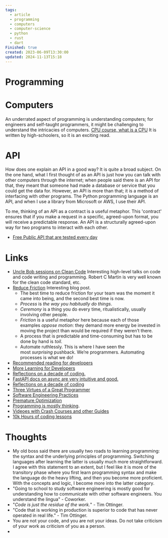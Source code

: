 ```yaml
---
tags:
  - article
  - programming
  - computers
  - computer-science
  - python
  - rust
  - dart
Finished: true
created: 2023-06-09T13:30:00
updated: 2024-11-13T15:18
---
```

# Programming



# Computers
An underrated aspect of programming is understanding computers; for engineers and self-taught programmers, it might be challenging to understand the intricacies of computers. 
[CPU course, what is a CPU]( https://cpu.land/ ) It is written by high-schoolers, so it is an exciting read. 



# API
How does one explain an API in a good way? It is quite a broad subject. On the one hand, what I first thought of as an API is just how you can talk with other computers through the internet; when people said there is an API for that, they meant that someone had made a database or service that you could get the data for. However, an API is more than that; it is a method of interfacing with other programs. The Python programming language is an API, and when I use a library from Microsoft or AWS, I use their API.

To me, thinking of an API as a contract is a useful metaphor. This 'contract' ensures that if you make a request in a specific, agreed-upon format, you will receive a predictable response. An API is a structurally agreed-upon way for two programs to interact with each other. 
- [Free Public API that are tested every day](https://www.freepublicapis.com/)


# Links
- [Uncle Bob sessions on Clean Code](https://www.youtube.com/playlist?list=PLmmYSbUCWJ4x1GO839azG_BBw8rkh-zOj) Interesting high-level talks on code and code writing and programming. Robert C Martin is very well known for the clean code standard, etc. 
- [Reduce Friction](https://blog.ceejbot.com/posts/reduce-friction/) Interesting blog post. 
	- The best time to reduce friction for your team was the moment it came into being, and the second best time is now.
	- *Process* is _the way you habitually do things_.
	- *Ceremony* is a thing you do every time, ritualistically, usually involving other people.
	- *Friction* is a useful metaphor here because each of those examples _oppose motion_: they demand more energy be invested in moving the project than would be required if they weren’t there.
	- A process that is predictable and time-consuming but has to be done by hand is _toil_.
	- Automate ruthlessly. This is where I have seen the most _surprising_ pushback. We’re programmers. Automating processes is what we do!
- [Recommended reading for developers](https://blog.codinghorror.com/recommended-reading-for-developers/) 
- [More Learning for Developers](https://matklad.github.io/2023/08/06/fantastic-learning-resources.html#Fantastic-Learning-Resources)
- [Reflections on a decade of coding.](https://www.scattered-thoughts.net/writing/reflections-on-a-decade-of-coding) 
- [FastAPI docs on async are very intuitive and good.](https://fastapi.tiangolo.com/async/)
- [Reflections on a decade of coding](https://www.scattered-thoughts.net/writing/reflections-on-a-decade-of-coding)
- [Three Virtues of a Great Programmer](https://thethreevirtues.com/)
- [Software Engineering Practices](https://thetechenabler.substack.com/p/software-engineering-practices-you)
- [Premature Optimization](https://www.youtube.com/watch?v=tKbV6BpH-C8&t=321s)
- [Programming is mostly thinking](https://agileotter.blogspot.com/2014/09/programming-is-mostly-thinking.html).
- [Videoes with Crash Courses and other Guides](https://www.youtube.com/@NetNinja/playlists?view=1&sort=lad&flow=grid)
- [10k Hours of coding lessons](https://sotergreco.com/what-10000-hours-of-coding-taught-me-dont-ship-fast)

# Thoughts 
- My old boss said there are usually two roads to learning programming: the syntax and the underlying principles of programming. Switching languages after learning the latter is usually much more straightforward.  I agree with this statement to an extent, but I feel like it is more of the transitory phase where you first learn programming syntax and make the language do the heavy lifting, and then you become more proficient. With the concepts and logic, I become more into the latter category. 
- "Going to school to study software engineering is mostly good for understanding how to communicate with other software engineers. You understand the lingua" - Coworker. 
- "_Code is just the residue of the work._" - Tim Ottinger.
- "Code that is working in production is superior to code that has never operated in real life." - Tim Ottinger.
- You are not your code, and you are not your ideas. Do not take criticism of your work as criticism of you as a person. 
- 